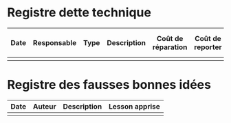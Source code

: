 # Registre dette technique


| Date | Responsable | Type | Description | Coût de réparation | Coût de reporter | Risque de reporter | Raison du report | Plan pour réparer |
|------|-------------|------|-------------|--------------------|------------------|--------------------|------------------|--------------|
|      |             |      |             |                    |                  |                    |                  |                   |


# Registre des fausses bonnes idées

| Date | Auteur | Description | Lesson apprise |
|------|--------|-------------|----------------|
|      |        |             |                |
